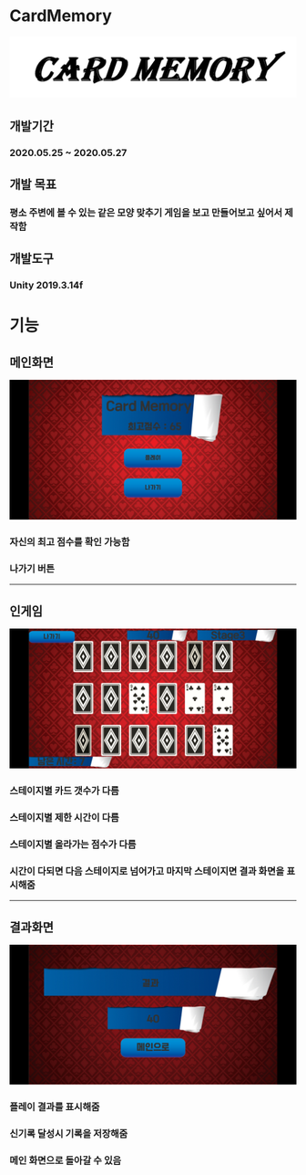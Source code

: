 # CardMemory
<img src="https://github.com/NameLoki/CardMemory/blob/master/image/logo.png">

## 개발기간
### 2020.05.25 ~ 2020.05.27
## 개발 목표
### 평소 주변에 볼 수 있는 같은 모양 맞추기 게임을 보고 만들어보고 싶어서 제작함
## 개발도구
### Unity 2019.3.14f
# 기능
## 메인화면

<img src="https://github.com/NameLoki/CardMemory/blob/master/image/1.jpg">

### 자신의 최고 점수를 확인 가능함
### 나가기 버튼

<hr>

## 인게임

<img src="https://github.com/NameLoki/CardMemory/blob/master/image/3.jpg">

### 스테이지별 카드 갯수가 다름
### 스테이지별 제한 시간이 다름
### 스테이지별 올라가는 점수가 다름
### 시간이 다되면 다음 스테이지로 넘어가고 마지막 스테이지면 결과 화면을 표시해줌

<hr>

## 결과화면

<img src="https://github.com/NameLoki/CardMemory/blob/master/image/2.jpg">

### 플레이 결과를 표시해줌
### 신기록 달성시 기록을 저장해줌
### 메인 화면으로 돌아갈 수 있음
